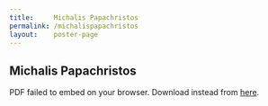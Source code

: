 ```yaml
---
title:     Michalis Papachristos
permalink: /michalispapachristos
layout:    poster-page
---
```


## Michalis Papachristos

<object width="100%" height="650" type="application/pdf" data="https://bytemal.github.io/bytemal-2020/submissions/files/byteMAL_2020_Presentation_Michalis_Papachristos_Title.pdf#view=FitH&scrollbar=0&toolbar=0&navpanes=0">
    <p>PDF failed to embed on your browser. Download instead from 
    <a href="https://github.com/bytemal/bytemal-2020/raw/master/submissions/files/byteMAL_2020_Presentation_Michalis_Papachristos_Title.pdf">here</a>.</p>
</object>


